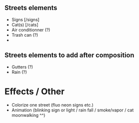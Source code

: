 ## Streets elements
 - Signs [/signs]
 - Cat(s) [/cats]
 - Air conditionner (?)
 - Trash can (?)
 - 

## Streets elements to add after composition
 - Gutters (?)
 - Rain (?)

# Effects / Other
 - Colorize one street (fluo neon signs etc.)
 - Animation (blinking sign or light / rain fall / smoke/vapor / cat moonwalking ^^)
